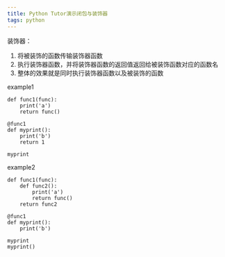 ```yaml
---
title: Python Tutor演示闭包与装饰器
tags: python
---
```

装饰器：
1. 将被装饰的函数传输装饰器函数
2. 执行装饰器函数，并将装饰器函数的返回值返回给被装饰函数对应的函数名
3. 整体的效果就是同时执行装饰器函数以及被装饰的函数

example1
```
def func1(func):
    print('a')
    return func()
    
@func1
def myprint():
    print('b')
    return 1
    
myprint
```

example2
```
def func1(func):
    def func2():
        print('a')
        return func()
    return func2
    
@func1
def myprint():
    print('b')
    
myprint
myprint()
```

